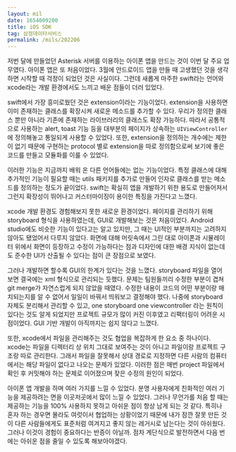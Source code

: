 ```yaml
---
layout: mil
date: 1654009200
title: iOS SDK
tag: 삼정데이타서비스
permalink: /mils/202206
---
```


저번 달에 만들었던 Asterisk 서버를 이용하는 아이폰 앱을 만드는 것이 이번 달 주요 업무였다. 아이폰 앱은 또 처음이었다. 3월에 안드로이드 앱을 만들 때 고생했던 것을 생각하면 시작할 때 걱정이 되었던 것은 사실이다. 그런데 새롭게 마주한 swift라는 언어와 xcode라는 개발 환경에서도 느끼고 배운 점들이 더러 있었다.

swift에서 가장 흥미로웠던 것은 extension이라는 기능이었다. extension을 사용하면 이미 존재하는 클래스를 확장시켜 새로운 메소드를 추가할 수 있다. 우리가 정의한 클래스 뿐만 아니라 기존에 존재하는 라이브러리의 클래스도 확장 가능하다. 따라서 공통적으로 사용하는 alert, toast 기능 등을 대부분의 페이지가 상속하는 `UIViewController` 에 정의해놓고 통일되게 사용할 수 있었다. 또한, extension을 정의하는 개수에는 제한이 없기 때문에 구현하는 protocol 별로 extension을 따로 정의함으로써 보기에 좋은 코드를 만들고 모듈화를 이룰 수 있었다.

이러한 기능은 지금까지 배워 온 다른 언어들에는 없는 기능이었다. 특정 클래스에 대해 추가적인 기능이 필요할 때는 utils 패키지를 추가로 만들어 인자로 클래스를 받는 메소드를 정의하는 정도가 끝이었다. swift는 확실히 앱을 개발하기 위한 용도로 만들어져서 그런지 확장성이 뛰어나고 커스터마이징이 용이한 특징을 가진다고 느꼈다.

xcode 개발 환경도 경험해보지 못한 새로운 환경이었다. 페이지를 관리하기 위해 storyboard 형식을 사용하였는데, GUI로 개발해보는 것은 처음이었다. Android studio에도 비슷한 기능이 있다고는 알고 있지만, 그 때는 UI적인 부분까지는 고려하지 않아도 됐었어서 다루지 않았다. 화면에 대해 머릿속에서 그린 대로 아이폰과 시뮬레이터 위에서 화면이 등장하고 수정이 가능하다는 점과 디자인에 대한 배경 지식이 없는데도 준수한 UI가 산출될 수 있다는 점이 큰 장점으로 보였다.

그러나 개발하면 할수록 GUI의 한계가 있다는 것을 느꼈다. storyboard 파일을 열어 보면 결국에는 xml 형식으로 관리되는 듯했다. 문제는 팀원들끼리 수정한 부분이 겹쳐 git merge가 자연스럽게 되지 않았을 때였다. 수정한 내용이 코드의 어떤 부분이랑 매치되는지를 알 수 없어서 일일이 바꿔서 띄워보고 결정해야 했다. 나중에 storyboard 자체도 분리해서 관리할 수 있고, one storyboard one viewcontroller 라는 원칙이 있다는 것도 알게 되었지만 프로젝트 규모가 많이 커진 이후였고 리팩터링이 어려운 시점이었다. GUI 기반 개발이 아직까지는 쉽지 않다고 느꼈다.

또한, xcode에서 파일을 관리해주는 것도 협업을 복잡하게 한 요소 중 하나이다. xcode는 파일을 디렉터리 상 위치 그대로 보여주는 것이 아니고 파일이랑 프로젝트 구조랑 따로 관리한다. 그래서 파일을 잘못해서 상대 경로로 지정하면 다른 사람의 컴퓨터에서는 해당 파일이 없다고 나오는 문제가 있었다. 이러한 점은 매번 project 파일에서 확인 후 커밋해야 하는 문제로 이어졌으며 잦은 수정의 원인이 되었다.

아이폰 앱 개발을 하며 여러 가지를 느낄 수 있었다. 분명 사용자에게 친화적인 여러 기능을 제공하려는 면을 이곳저곳에서 많이 느낄 수 있었다. 그러나 무언가를 처음 할 때는 제공하는 기능을 100% 사용하지 못하고 아쉬운 점이 항상 남게 되는 것 같다. 특히나 혼자 하는 경우면 몰라도 여럿이서 협업하는 상황이었기 때문에 내가 잠깐 잘못 만든 것이 다른 사람들에게도 표준처럼 여겨지고 좋지 않는 레거시로 남는다는 것이 아쉬웠다. 그러나 이것이 경험이 중요하다는 반증이 아닐까. 점차 계단식으로 발전하면서 다음 번에는 아쉬운 점을 줄일 수 있도록 해보아야겠다.